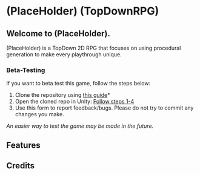 # (PlaceHolder) (TopDownRPG)
## Welcome to (PlaceHolder). 
(PlaceHolder) is a TopDown 2D RPG that focuses on using procedural generation to make every playthrough unique.
### Beta-Testing
If you want to beta test this game, follow the steps below:
1. Clone the repository using [this guide](https://docs.github.com/en/repositories/creating-and-managing-repositories/cloning-a-repository)*
2. Open the cloned repo in Unity: [Follow steps 1-4](https://medium.com/@lanaelfstrom/clone-unity-project-to-your-laptop-746f8c91f4d2#:~:text=Step%202%3A%20Setting,click%20on%20%E2%80%9COpen.%E2%80%9D)
3. Use this form to report feedback/bugs. Please do not try to commit any changes you make.


*An easier way to test the game may be made in the future.*
## Features 

## Credits 

